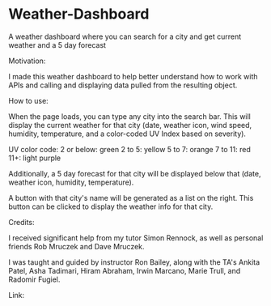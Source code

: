 # Weather-Dashboard
A weather dashboard where you can search for a city and get current weather and a 5 day forecast

Motivation:

I made this weather dashboard to help better understand how to work with APIs and calling and displaying data pulled from the resulting object.

How to use:

When the page loads, you can type any city into the search bar. This will display the current weather for that city (date, weather icon, wind speed, humidity, temperature, and a color-coded UV Index based on severity).

UV color code: 
2 or below: green
2 to 5: yellow
5 to 7: orange
7 to 11: red
11+: light purple

Additionally, a 5 day forecast for that city will be displayed below that (date, weather icon, humidity, temperature).

A button with that city's name will be generated as a list on the right. This button can be clicked to display the weather info for that city.

Credits:

I received significant help from my tutor Simon Rennock, as well as personal friends Rob Mruczek and Dave Mruczek.

I was taught and guided by instructor Ron Bailey, along with the TA's Ankita Patel, Asha Tadimari, Hiram Abraham, Irwin Marcano, Marie Trull, and Radomir Fugiel.

Link:


